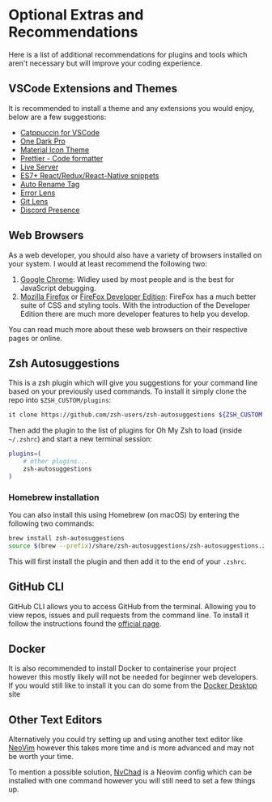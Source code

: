 # Optional Extras and Recommendations

Here is a list of additional recommendations for plugins and tools which aren't necessary but will improve your coding experience.

## VSCode Extensions and Themes

It is recommended to install a theme and any extensions you would enjoy, below are a few suggestions:

- [Catppuccin for VSCode](https://marketplace.visualstudio.com/items?itemName=Catppuccin.catppuccin-vsc)
- [One Dark Pro](https://marketplace.visualstudio.com/items?itemName=zhuangtongfa.Material-theme)
- [Material Icon Theme](https://marketplace.visualstudio.com/items?itemName=PKief.material-icon-theme)
- [Prettier - Code formatter](https://marketplace.visualstudio.com/items?itemName=esbenp.prettier-vscode)
- [Live Server](https://marketplace.visualstudio.com/items?itemName=ritwickdey.LiveServer)
- [ES7+ React/Redux/React-Native snippets](https://marketplace.visualstudio.com/items?itemName=dsznajder.es7-react-js-snippets)
- [Auto Rename Tag](https://marketplace.visualstudio.com/items?itemName=formulahendry.auto-rename-tag)
- [Error Lens](https://marketplace.visualstudio.com/items?itemName=usernamehw.errorlens)
- [Git Lens](https://marketplace.visualstudio.com/items?itemName=eamodio.gitlens)
- [Discord Presence](https://marketplace.visualstudio.com/items?itemName=icrawl.discord-vscode)

## Web Browsers

As a web developer, you should also have a variety of browsers installed on your system. I would at least recommend the following two:

1. [Google Chrome](https://www.google.com.au/intl/en_au/chrome/): Widley used by most people and is the best for JavaScript debugging.
2. [Mozilla Firefox](https://www.mozilla.org/en-US/firefox/new/) or [FireFox Developer Edition](https://www.mozilla.org/en-US/firefox/developer/): FireFox has a much better suite of CSS and styling tools. With the introduction of the Developer Edition there are much more developer features to help you develop.

You can read much more about these web browsers on their respective pages or online.

## Zsh Autosuggestions

This is a zsh plugin which will give you suggestions for your command line based on your previously used commands. To install it simply clone the repo into `$ZSH_CUSTOM/plugins`:

```sh
it clone https://github.com/zsh-users/zsh-autosuggestions ${ZSH_CUSTOM:-~/.oh-my-zsh/custom}/plugins/zsh-autosuggestions
```

Then add the plugin to the list of plugins for Oh My Zsh to load (inside `~/.zshrc`) and start a new terminal session:

```sh
plugins=(
    # other plugins...
    zsh-autosuggestions
)
```

### Homebrew installation

You can also install this using Homebrew (on macOS) by entering the following two commands:

```sh
brew install zsh-autosuggestions
source $(brew --prefix)/share/zsh-autosuggestions/zsh-autosuggestions.zsh
```

This will first install the plugin and then add it to the end of your `.zshrc`.

## GitHub CLI

GitHub CLI allows you to access GitHub from the terminal. Allowing you to view repos, issues and pull requests from the command line. To install it follow the instructions found the [official page](https://cli.github.com/).

## Docker

It is also recommended to install Docker to containerise your project however this mostly likely will not be needed for beginner web developers. If you would still like to install it you can do some from the [Docker Desktop](https://www.docker.com/products/docker-desktop/) site

## Other Text Editors

Alternatively you could try setting up and using another text editor like [NeoVim](https://neovim.io/) however this takes more time and is more advanced and may not be worth your time.

To mention a possible solution, [NvChad](https://nvchad.com/) is a Neovim config which can be installed with one command however you will still need to set a few things up.
